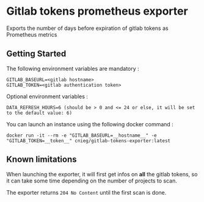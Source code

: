 # Gitlab tokens prometheus exporter

Exports the number of days before expiration of gitlab tokens as Prometheus metrics

## Getting Started

The following environment variables are mandatory :

```
GITLAB_BASEURL=<gitlab hostname>
GITLAB_TOKEN=<gitlab authentication token>
```

Optional environment variables :
```
DATA_REFRESH_HOURS=6 (should be > 0 and <= 24 or else, it will be set to the default value: 6)
```

You can launch an instance using the following docker command :
```
docker run -it --rm -e "GITLAB_BASEURL=__hostname__" -e "GITLAB_TOKEN=__token__" cnieg/gitlab-tokens-exporter:latest
```

## Known limitations

When launching the exporter, it will first get infos on **all** the gitlab tokens, so it can take some time depending on the number of projects to scan.

The exporter returns `204 No Content` until the first scan is done.